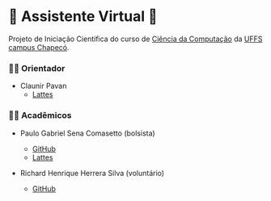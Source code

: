 # :robot: Assistente Virtual :robot:

Projeto de Iniciação Científica do curso de [Ciência da Computação](http://cc.uffs.edu.br/) 
da [UFFS campus Chapecó](https://www.uffs.edu.br/campi/chapeco).

### :man_teacher: Orientador

- Claunir Pavan
  - [Lattes](http://lattes.cnpq.br/7362574930328474)
  
### :man_student: Acadêmicos

- Paulo Gabriel Sena Comasetto (bolsista)
  - [GitHub](https://github.com/paulogsc)
  - [Lattes](http://lattes.cnpq.br/1331812120349303)

- Richard Henrique Herrera Silva (voluntário)
  - [GitHub](https://github.com/henriqueherrera)
